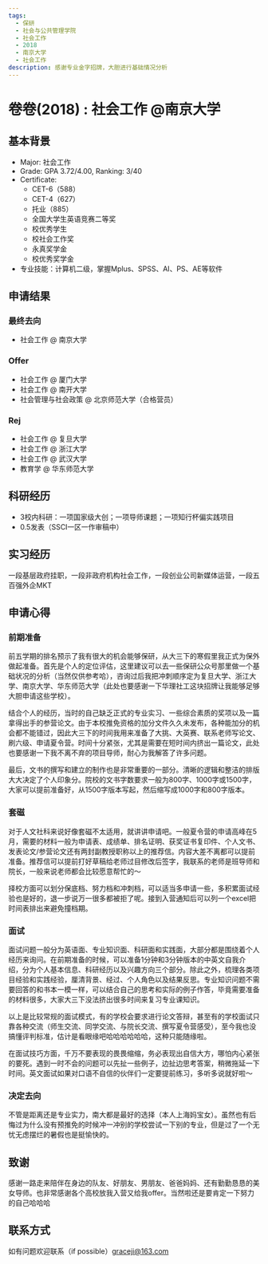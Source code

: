 ```yaml
---
tags:
  - 保研
  - 社会与公共管理学院
  - 社会工作
  - 2018
  - 南京大学
  - 社会工作
description: 感谢专业金字招牌，大胆进行基础情况分析
---
```


# 卷卷(2018) : 社会工作 @南京大学

## 基本背景

- Major: 社会工作
- Grade: GPA 3.72/4.00, Ranking: 3/40
- Certificate: 
  - CET-6（588）
  - CET-4（627）
  - 托业（885）
  - 全国大学生英语竞赛二等奖
  - 校优秀学生
  - 校社会工作奖
  - 永真奖学金
  - 校优秀奖学金
- 专业技能：计算机二级，掌握Mplus、SPSS、AI、PS、AE等软件

## 申请结果

### 最终去向

- 社会工作 @ 南京大学

### Offer

- 社会工作 @ 厦门大学
- 社会工作 @ 南开大学
- 社会管理与社会政策 @ 北京师范大学（合格营员）

### Rej

- 社会工作 @ 复旦大学
- 社会工作 @ 浙江大学
- 社会工作 @ 武汉大学
- 教育学 @ 华东师范大学

## 科研经历

- 3校内科研：一项国家级大创；一项导师课题；一项知行杯偏实践项目
- 0.5发表（SSCI一区一作审稿中）

## 实习经历

一段基层政府挂职，一段非政府机构社会工作，一段创业公司新媒体运营，一段五百强外企MKT

## 申请心得

### 前期准备

前五学期的排名预示了我有很大的机会能够保研，从大三下的寒假里我正式为保外做起准备。首先是个人的定位评估，这里建议可以去一些保研公众号那里做一个基础状况的分析（当然仅供参考哈），咨询过后我把冲刺顺序定为复旦大学、浙江大学、南京大学、华东师范大学（此处也要感谢一下华理社工这块招牌让我能够足够大胆申请这些学校）。

结合个人的经历，当时的自己缺乏正式的专业实习、一些综合素质的奖项以及一篇拿得出手的参营论文。由于本校推免资格的加分文件久久未发布，各种能加分的机会都不能错过，因此大三下的时间我用来准备了大挑、大英赛、联系老师写论文、刷六级、申请夏令营。时间十分紧张，尤其是需要在短时间内挤出一篇论文，此处也要感谢一下我不离不弃的项目导师，耐心为我解答了许多问题。

最后，文书的撰写和建立的制作也是非常重要的一部分。清晰的逻辑和整洁的排版大大决定了个人印象分。院校的文书字数要求一般为800字、1000字或1500字，大家可以提前准备好，从1500字版本写起，然后缩写成1000字和800字版本。

### 套磁

对于人文社科来说好像套磁不太适用，就讲讲申请吧。一般夏令营的申请高峰在5月，需要的材料一般为申请表、成绩单、排名证明、获奖证书复印件、个人文书、发表论文/参营论文还有两封副教授职称以上的推荐信。内容大差不离都可以提前准备。推荐信可以提前打好草稿给老师过目修改后签字，我联系的老师是班导师和院长，一般来说老师都会比较愿意帮忙的～

择校方面可以划分保底档、努力档和冲刺档，可以适当多申请一些，多积累面试经验也是好的，退一步说万一很多都被拒了呢。接到入营通知后可以列一个excel把时间表排出来避免撞档期。

### 面试

面试问题一般分为英语面、专业知识面、科研面和实践面，大部分都是围绕着个人经历来询问。在前期准备的时候，可以准备1分钟和3分钟版本的中英文自我介绍，分为个人基本信息、科研经历以及兴趣方向三个部分。除此之外，梳理各类项目经验和实践经验，厘清背景、经过、个人角色以及结果反思。专业知识问题不需要回答的和书本一模一样，可以结合自己的思考和实际的例子作答，毕竟需要准备的材料很多，大家大三下没法挤出很多时间来复习专业课知识。

以上是比较常规的面试模式，有的学校会要求进行论文答辩，甚至有的学校面试只靠各种交流（师生交流、同学交流、与院长交流、撰写夏令营感受），至今我也没搞懂评判标准，估计是看眼缘吧哈哈哈哈哈哈，这种只能随缘啦。

在面试技巧方面，千万不要表现的畏畏缩缩，务必表现出自信大方，哪怕内心紧张的要死。遇到一时不会的问题可以先扯一些例子，边扯边思考答案，稍微拖延一下时间。英文面试如果对口语不自信的伙伴们一定要提前练习，多听多说就好啦～

### 决定去向

不管是距离还是专业实力，南大都是最好的选择（本人上海妈宝女）。虽然也有后悔过为什么没有预推免的时候冲一冲别的学校尝试一下别的专业，但是过了一个无忧无虑摆烂的暑假也是挺愉快的。

## 致谢

感谢一路走来陪伴在身边的队友、好朋友、男朋友、爸爸妈妈、还有勤勤恳恳的美女导师。也非常感谢各个高校放我入营又给我offer。当然啦还是要肯定一下努力的自己哈哈哈

## 联系方式

如有问题欢迎联系（if possible）graceji@163.com
